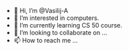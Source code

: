 - 👋 Hi, I’m @Vasilij-A
- 👀 I’m interested in computers.
- 🌱 I’m currently learning CS 50 course.
- 💞️ I’m looking to collaborate on ...
- 📫 How to reach me ...

<!---
Vasilij-A/Vasilij-A is a ✨ special ✨ repository because its `README.md` (this file) appears on your GitHub profile.
You can click the Preview link to take a look at your changes.
--->
